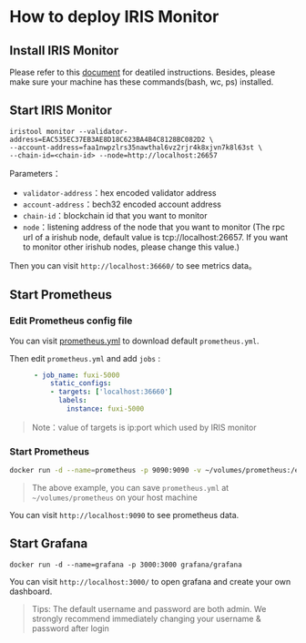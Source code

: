 # How to deploy IRIS Monitor

## Install IRIS Monitor 
Please refer to this [document](https://github.com/irisnet/irishub/blob/master/docs/get-started/Install-Iris.md) for deatiled instructions. Besides, please make sure your machine has these commands(bash, wc, ps) installed.

## Start IRIS Monitor

```
iristool monitor --validator-address=EAC535EC37EB3AE8D18C623BA4B4C8128BC082D2 \
--account-address=faa1nwpzlrs35nawthal6vz2rjr4k8xjvn7k8l63st \
--chain-id=<chain-id> --node=http://localhost:26657
```

Parameters：

- `validator-address`：hex encoded validator address
- `account-address`：bech32 encoded account address
- `chain-id`：blockchain id that you want to monitor
- `node`：listening address of the node that you want to monitor (The rpc url of a irishub node, default value is tcp://localhost:26657. If you want to monitor other irishub nodes, please change this value.)

Then you can visit `http://localhost:36660/` to see metrics data。

## Start Prometheus

### Edit Prometheus config file

You can visit [prometheus.yml](https://github.com/prometheus/prometheus/blob/master/documentation/examples/prometheus.yml) to download default `prometheus.yml`.

Then edit `prometheus.yml` and add `jobs` :

```yaml
      - job_name: fuxi-5000
          static_configs:
          - targets: ['localhost:36660']
            labels:
              instance: fuxi-5000
```

> Note：value of targets is ip:port which used by IRIS monitor 

### Start Prometheus

```bash
docker run -d --name=prometheus -p 9090:9090 -v ~/volumes/prometheus:/etc/prometheus prom/prometheus
```

> The above example, you can save `prometheus.yml` at `~/volumes/prometheus` on your host machine

You can visit `http://localhost:9090` to see prometheus data.

## Start Grafana

```
docker run -d --name=grafana -p 3000:3000 grafana/grafana
```

You can visit `http://localhost:3000/` to open grafana and create your own dashboard.

> Tips: The default username and password are both admin. We strongly recommend immediately changing your username & password after login